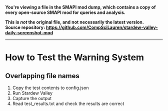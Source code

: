 **You're viewing a file in the SMAPI mod dump, which contains a copy of every open-source SMAPI mod
for queries and analysis.**

**This is _not_ the original file, and not necessarily the latest version.**  
**Source repository: https://github.com/CompSciLauren/stardew-valley-daily-screenshot-mod**

----

# How to Test the Warning System

## Overlapping file names

1. Copy the test contents to config.json
1. Run Stardew Valley
1. Capture the output
1. Read test_results.txt and check the results are correct
